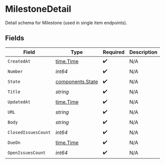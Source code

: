 # MilestoneDetail

Detail schema for Milestone (used in single item endpoints).


## Fields

| Field                                                | Type                                                 | Required                                             | Description                                          |
| ---------------------------------------------------- | ---------------------------------------------------- | ---------------------------------------------------- | ---------------------------------------------------- |
| `CreatedAt`                                          | [time.Time](https://pkg.go.dev/time#Time)            | :heavy_check_mark:                                   | N/A                                                  |
| `Number`                                             | *int64*                                              | :heavy_check_mark:                                   | N/A                                                  |
| `State`                                              | [components.State](../../models/components/state.md) | :heavy_check_mark:                                   | N/A                                                  |
| `Title`                                              | *string*                                             | :heavy_check_mark:                                   | N/A                                                  |
| `UpdatedAt`                                          | [time.Time](https://pkg.go.dev/time#Time)            | :heavy_check_mark:                                   | N/A                                                  |
| `URL`                                                | *string*                                             | :heavy_check_mark:                                   | N/A                                                  |
| `Body`                                               | *string*                                             | :heavy_check_mark:                                   | N/A                                                  |
| `ClosedIssuesCount`                                  | *int64*                                              | :heavy_check_mark:                                   | N/A                                                  |
| `DueOn`                                              | [time.Time](https://pkg.go.dev/time#Time)            | :heavy_check_mark:                                   | N/A                                                  |
| `OpenIssuesCount`                                    | *int64*                                              | :heavy_check_mark:                                   | N/A                                                  |